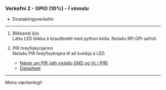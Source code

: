 ### Verkefni 2 - GPIO (10%) - **_Í vinnslu_**
- Einstaklingsverkefni

---

1. Blikkandi ljós <br>
Láttu LED blikka á brauðbretti með python kóða. Notaðu RPi.GPI safnið.

2. PIR hreyfiskynjarinn <br>
Notaðu PIR hreyfisyknjara til að kveikja á LED.
    - [Nánar um PIR (ath víxlaðu GND og Vc í PIR)](https://learn.adafruit.com/pir-passive-infrared-proximity-motion-sensor/overview)
    - [Datasheet](https://components101.com/hc-sr501-pir-sensor)

---

Meira væntanlegt!
